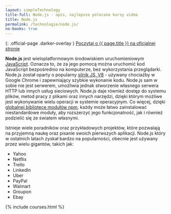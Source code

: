 ```yaml
---
layout: simpleTechnology
title-full: Node.js - opis, najlepsze polecane kursy video
title: Node.js
permalink: /technologie/node.js/
no-books: true
---
```


{: .official-page .darker-overlay }
[Poczytaj o {{ page.title }} na oficjalnej stronie](https://nodejs.org/en/about/)

**Node.js** jest wieloplatformowym środowiskiem uruchomieniowym [JavaScript](/technologie/javascript). Oznacza
to, że za jego pomocą można uruchomić kod JavaScript bezpośrednio na komputerze, bez wykorzystania przeglądarki. Node.js
został oparty o popularny [silnik JS, V8](https://developers.google.com/v8/) - używany chociażby w Google Chrome i
zapewniający szybkie wykonanie kodu. Node.js sam w sobie nie jest serwerem, umożliwia jednak stworzenie własnego serwera
HTTP lub innych usług sieciowych. Node.js daje również dostęp do systemu plików, metod pracy z plikami oraz innych
narzędzi, dzięki którym możliwe jest wykonywanie wielu operacji w systemie operacyjnym. Co więcej,
dzięki [globalnej bibliotece modułów npm](https://npmjs.com/), każdy może łatwo zainstalować niestandardowe moduły, aby
rozszerzyć jego funkcjonalność, jak i również podzielić się ze światem własnymi.

Istnieje wiele poradników oraz przykładowych projektów, które pozwalają na przyjemną naukę oraz pisanie swoich
pierwszych aplikacji. Node.js który w ostatnich latach zyskał bardzo na popularności, obecnie jest używany przez wielu
gigantów, takich jak:

- Yahoo
- Netflix
- Trello
- LinkedIn
- Uber
- PayPal
- Walmart
- Groupon
- Ebay

{% include courses.html %}
